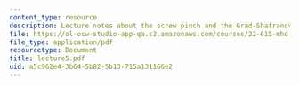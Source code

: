 ```yaml
---
content_type: resource
description: Lecture notes about the screw pinch and the Grad-Shafranov equation.
file: https://ol-ocw-studio-app-qa.s3.amazonaws.com/courses/22-615-mhd-theory-of-fusion-systems-spring-2007/a5c962e43b645b825b13715a131166e2_lecture5.pdf
file_type: application/pdf
resourcetype: Document
title: lecture5.pdf
uid: a5c962e4-3b64-5b82-5b13-715a131166e2
---
```

